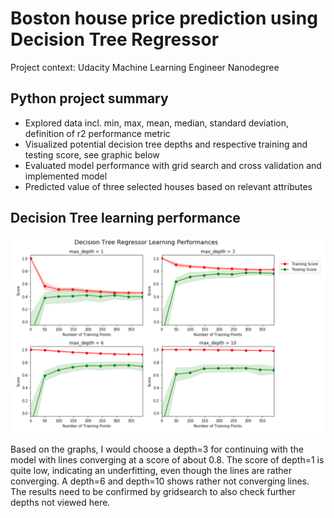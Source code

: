 # Boston house price prediction using Decision Tree Regressor
Project context: Udacity Machine Learning Engineer Nanodegree
## Python project summary

- Explored data incl. min, max, mean, median, standard deviation, definition of r2 performance metric
- Visualized potential decision tree depths and respective training and testing score, see graphic below
- Evaluated model performance with grid search and cross validation and implemented model
- Predicted value of three selected houses based on relevant attributes

## Decision Tree learning performance

![Performance](https://github.com/manuelfreude/boston-house-prices/blob/master/Decision_Tree_Regressor_Depth_Performance.png)

Based on the graphs, I would choose a depth=3 for continuing with the model with lines converging at a score of about 0.8. The score of depth=1 is quite low, indicating an underfitting, even though the lines are rather converging. A depth=6 and depth=10 shows rather not converging lines. The results need to be confirmed by gridsearch to also check further depths not viewed here.
